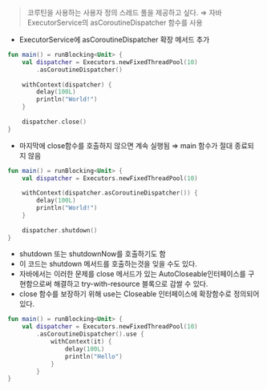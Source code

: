> 코루틴을 사용하는 사용자 정의 스레드 풀을 제공하고 싶다.
⇒ 자바 ExecutorService의 asCoroutineDispatcher 함수를 사용
>

- ExecutorService에 asCoroutineDispatcher 확장 메서드 추가

```kotlin
fun main() = runBlocking<Unit> {
    val dispatcher = Executors.newFixedThreadPool(10)
        .asCoroutineDispatcher()
    
    withContext(dispatcher) {
        delay(100L)
        println("World!")
    }
    
    dispatcher.close()
}
```

- 마지막에 close함수를 호출하지 않으면 계속 실행됨 ⇒ main 함수가 절대 종료되지 않음

```kotlin
fun main() = runBlocking<Unit> {
    val dispatcher = Executors.newFixedThreadPool(10)
    
    withContext(dispatcher.asCoroutineDispatcher()) {
        delay(100L)
        println("World!")
    }
    
    dispatcher.shutdown()
}
```

- shutdown 또는 shutdownNow를 호출하기도 함
- 이 코드는 shutdown 메서드를 호출하는것을 잊을 수도 있다.
- 자바에서는 이러한 문제를 close 메서드가 있는 AutoCloseable인터페이스를 구현함으로써 해결하고 try-with-resource 블록으로 감쌀 수 있다.
- close 함수를 보장하기 위해 use는 Closeable 인터페이스에 확장함수로 정의되어 있다.

```kotlin
fun main() = runBlocking<Unit> {
    val dispatcher = Executors.newFixedThreadPool(10)
        .asCoroutineDispatcher().use {
            withContext(it) {
                delay(100L)
                println("Hello")
            }
        }
}
```